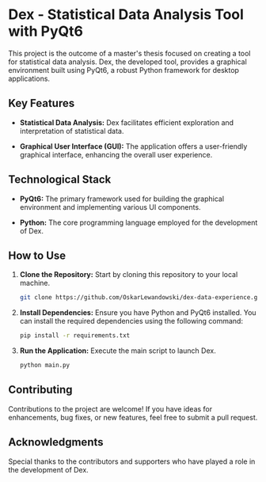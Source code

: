 # Dex - Statistical Data Analysis Tool with PyQt6

This project is the outcome of a master's thesis focused on creating a tool for statistical data analysis. Dex, the
developed tool, provides a graphical environment built using PyQt6, a robust Python framework for desktop applications.

## Key Features

- **Statistical Data Analysis:** Dex facilitates efficient exploration and interpretation of statistical data.

- **Graphical User Interface (GUI):** The application offers a user-friendly graphical interface, enhancing the overall
  user experience.

## Technological Stack

- **PyQt6:** The primary framework used for building the graphical environment and implementing various UI components.

- **Python:** The core programming language employed for the development of Dex.

## How to Use

1. **Clone the Repository:** Start by cloning this repository to your local machine.

    ```bash
    git clone https://github.com/OskarLewandowski/dex-data-experience.git
    ```

2. **Install Dependencies:** Ensure you have Python and PyQt6 installed. You can install the required dependencies using
   the following command:

    ```bash
    pip install -r requirements.txt
    ```

3. **Run the Application:** Execute the main script to launch Dex.

    ```bash
    python main.py
    ```

## Contributing

Contributions to the project are welcome! If you have ideas for enhancements, bug fixes, or new features, feel free to
submit a pull request.

## Acknowledgments

Special thanks to the contributors and supporters who have played a role in the development of Dex.
